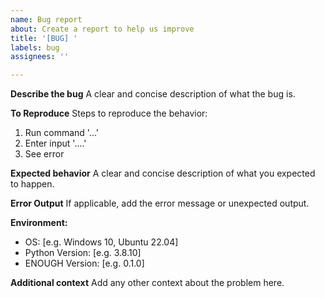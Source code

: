 ```yaml
---
name: Bug report
about: Create a report to help us improve
title: '[BUG] '
labels: bug
assignees: ''

---
```


**Describe the bug**
A clear and concise description of what the bug is.

**To Reproduce**
Steps to reproduce the behavior:
1. Run command '...'
2. Enter input '....'
3. See error

**Expected behavior**
A clear and concise description of what you expected to happen.

**Error Output**
If applicable, add the error message or unexpected output.

**Environment:**
 - OS: [e.g. Windows 10, Ubuntu 22.04]
 - Python Version: [e.g. 3.8.10]
 - ENOUGH Version: [e.g. 0.1.0]

**Additional context**
Add any other context about the problem here. 
